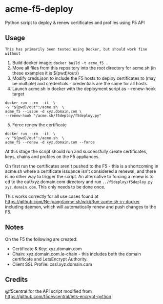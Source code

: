 # acme-f5-deploy
Python script to deploy &amp; renew certificates and profiles using F5 API

## Usage
`This has primarily been tested using Docker, but should work fine without`
1. Build docker image:
`docker build -t acme_f5 .`
2. Move all files from this repository into the root directory for acme.sh (in these examples it is $(pwd)/out/)
3. Modify creds.json to include the F5 hosts to deploy certificates to (may be multiple) and credentials - credentials are the same for all hosts.
4. Launch acme.sh in docker with the deployment script as --renew-hook target
  ```
  docker run --rm  -it  \
 -v "$(pwd)/out":/acme.sh  \
 acme_f5 --issue -d xyz.domain.com \ 
 --renew-hook "/acme.sh/f5deploy/f5deploy.py"
  ```
5. Force renew the certificate
  ```
  docker run --rm  -it  \
  -v "$(pwd)/out":/acme.sh  \
  acme_f5 --renew -d xyz.domain.com --force
  ```
  
At this stage the script should run and successfully create certificates, keys, chains and profiles on the F5 appliances.

On first run the certificates aren't pushed to the F5 - this is a shortcoming in acme.sh where a certificate issuance isn't considered a renewal, and there is no other way to trigger the script. An alternative to forcing a renew is to cd to the out/xyz.domain.com directory and run `../f5deploy/f5deploy.py xyz.domain.com`. This only needs to be done once.

This works correctly for all use cases found at https://github.com/Neilpang/acme.sh/wiki/Run-acme.sh-in-docker including daemon, which will automatically renew and push changes to the F5.

## Notes
On the F5 the following are created:
- Certificate & Key: xyz.domain.com
- Chain: xyz.domain.com.le-chain - this includes both the domain certificate and LetsEncrypt Authority.
- Client SSL Profile: cssl.xyz.domain.com

## Credits
@f5central for the API script modified from https://github.com/f5devcentral/lets-encrypt-python
